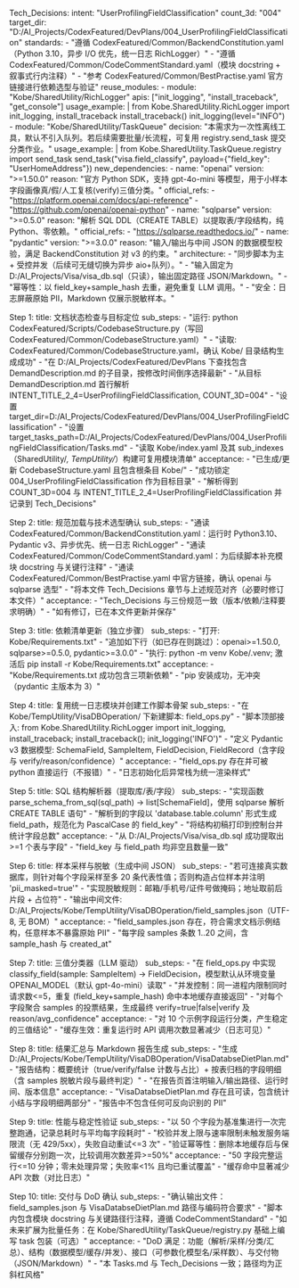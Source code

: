 Tech_Decisions:
  intent: "UserProfilingFieldClassification"
  count_3d: "004"
  target_dir: "D:/AI_Projects/CodexFeatured/DevPlans/004_UserProfilingFieldClassification"
  standards:
    - "遵循 CodexFeatured/Common/BackendConstitution.yaml（Python 3.10，异步 I/O 优先，统一日志 RichLogger）"
    - "遵循 CodexFeatured/Common/CodeCommentStandard.yaml（模块 docstring + 叙事式行内注释）"
    - "参考 CodexFeatured/Common/BestPractise.yaml 官方链接进行依赖选型与验证"
  reuse_modules:
    - module: "Kobe/SharedUtility/RichLogger"
      apis: ["init_logging", "install_traceback", "get_console"]
      usage_example: |
        from Kobe.SharedUtility.RichLogger import init_logging, install_traceback
        install_traceback()
        init_logging(level="INFO")
    - module: "Kobe/SharedUtility/TaskQueue"
      decision: "本需求为一次性离线工具，默认不引入队列。若后续需要批量/长流程，可复用 registry.send_task 提交分类作业。"
      usage_example: |
        from Kobe.SharedUtility.TaskQueue.registry import send_task
        send_task("visa.field_classify", payload={"field_key": "UserHomeAddress"})
  new_dependencies:
    - name: "openai"
      version: ">=1.50.0"
      reason: "官方 Python SDK，支持 gpt-4o-mini 等模型，用于小样本字段画像真/假/人工复核(verify)三值分类。"
      official_refs:
        - "https://platform.openai.com/docs/api-reference"
        - "https://github.com/openai/openai-python"
    - name: "sqlparse"
      version: ">=0.5.0"
      reason: "解析 SQL DDL（CREATE TABLE）以提取表/字段结构，纯 Python、零依赖。"
      official_refs:
        - "https://sqlparse.readthedocs.io/"
    - name: "pydantic"
      version: ">=3.0.0"
      reason: "输入/输出与中间 JSON 的数据模型校验，满足 BackendConstitution 对 v3 的约束。"
  architecture:
    - "同步脚本为主 + 受控并发（后续可无缝切换为异步 aio+队列）。"
    - "输入固定为 D:/AI_Projects/Visa/visa_db.sql（只读），输出固定路径 JSON/Markdown。"
    - "幂等性：以 field_key+sample_hash 去重，避免重复 LLM 调用。"
    - "安全：日志屏蔽原始 PII，Markdown 仅展示脱敏样本。"

Step 1:
  title: 文档状态检查与目标定位
  sub_steps:
    - "运行: python CodexFeatured/Scripts/CodebaseStructure.py（写回 CodexFeatured/Common/CodebaseStructure.yaml）"
    - "读取: CodexFeatured/Common/CodebaseStructure.yaml，确认 Kobe/ 目录结构生成成功"
    - "在 D:/AI_Projects/CodexFeatured/DevPlans 下查找包含 DemandDescription.md 的子目录，按修改时间倒序选择最新"
    - "从目标 DemandDescription.md 首行解析 INTENT_TITLE_2_4=UserProfilingFieldClassification, COUNT_3D=004"
    - "设置 target_dir=D:/AI_Projects/CodexFeatured/DevPlans/004_UserProfilingFieldClassification"
    - "设置 target_tasks_path=D:/AI_Projects/CodexFeatured/DevPlans/004_UserProfilingFieldClassification/Tasks.md"
    - "读取 Kobe/index.yaml 及其 sub_indexes（SharedUtility/*, TempUtility/*）构建可复用模块清单"
  acceptance:
    - "已生成/更新 CodebaseStructure.yaml 且包含根条目 Kobe/"
    - "成功锁定 004_UserProfilingFieldClassification 作为目标目录"
    - "解析得到 COUNT_3D=004 与 INTENT_TITLE_2_4=UserProfilingFieldClassification 并记录到 Tech_Decisions"

Step 2:
  title: 规范加载与技术选型确认
  sub_steps:
    - "通读 CodexFeatured/Common/BackendConstitution.yaml：运行时 Python3.10、Pydantic v3、异步优先、统一日志 RichLogger"
    - "通读 CodexFeatured/Common/CodeCommentStandard.yaml：为后续脚本补充模块 docstring 与关键行注释"
    - "通读 CodexFeatured/Common/BestPractise.yaml 中官方链接，确认 openai 与 sqlparse 选型"
    - "将本文件 Tech_Decisions 章节与上述规范对齐（必要时修订本文件）"
  acceptance:
    - "Tech_Decisions 与三份规范一致（版本/依赖/注释要求明确）"
    - "如有修订，已在本文件更新并保存"

Step 3:
  title: 依赖清单更新（独立步骤）
  sub_steps:
    - "打开: Kobe/Requirements.txt"
    - "追加如下行（如已存在则跳过）：openai>=1.50.0, sqlparse>=0.5.0, pydantic>=3.0.0"
    - "执行: python -m venv Kobe/.venv; 激活后 pip install -r Kobe/Requirements.txt"
  acceptance:
    - "Kobe/Requirements.txt 成功包含三项新依赖"
    - "pip 安装成功，无冲突（pydantic 主版本为 3）"

Step 4:
  title: 复用统一日志模块并创建工作脚本骨架
  sub_steps:
    - "在 Kobe/TempUtility/VisaDBOperation/ 下新建脚本: field_ops.py"
    - "脚本顶部接入: from Kobe.SharedUtility.RichLogger import init_logging, install_traceback; install_traceback(); init_logging('INFO')"
    - "定义 Pydantic v3 数据模型: SchemaField, SampleItem, FieldDecision, FieldRecord（含字段与 verify/reason/confidence）"
  acceptance:
    - "field_ops.py 存在并可被 python 直接运行（不报错）"
    - "日志初始化后异常栈为统一渲染样式"

Step 5:
  title: SQL 结构解析器（提取库/表/字段）
  sub_steps:
    - "实现函数 parse_schema_from_sql(sql_path) -> list[SchemaField]，使用 sqlparse 解析 CREATE TABLE 语句"
    - "解析到的字段以 'database.table.column' 形式生成 field_path，规范化为 PascalCase 的 field_key"
    - "将结构初稿打印到控制台并统计字段总数"
  acceptance:
    - "从 D:/AI_Projects/Visa/visa_db.sql 成功提取出 >=1 个表与字段"
    - "field_key 与 field_path 均非空且数量一致"

Step 6:
  title: 样本采样与脱敏（生成中间 JSON）
  sub_steps:
    - "若可连接真实数据库，则针对每个字段采样至多 20 条代表性值；否则构造占位样本并注明 'pii_masked=true'"
    - "实现脱敏规则：邮箱/手机号/证件号做掩码；地址取前后片段 + 占位符"
    - "输出中间文件: D:/AI_Projects/Kobe/TempUtility/VisaDBOperation/field_samples.json（UTF-8, 无 BOM）"
  acceptance:
    - "field_samples.json 存在，符合需求文档示例结构，任意样本不暴露原始 PII"
    - "每字段 samples 条数 1..20 之间，含 sample_hash 与 created_at"

Step 7:
  title: 三值分类器（LLM 驱动）
  sub_steps:
    - "在 field_ops.py 中实现 classify_field(sample: SampleItem) -> FieldDecision，模型默认从环境变量 OPENAI_MODEL（默认 gpt-4o-mini）读取"
    - "并发控制：同一进程内限制同时请求数<=5，重复 (field_key+sample_hash) 命中本地缓存直接返回"
    - "对每个字段聚合 samples 的投票结果，生成最终 verify=true|false|verify 及 reason/avg_confidence"
  acceptance:
    - "对 10 个示例字段运行分类，产生稳定的三值结论"
    - "缓存生效：重复运行时 API 调用次数显著减少（日志可见）"

Step 8:
  title: 结果汇总与 Markdown 报告生成
  sub_steps:
    - "生成 D:/AI_Projects/Kobe/TempUtility/VisaDBOperation/VisaDatabseDietPlan.md"
    - "报告结构：概要统计（true/verify/false 计数与占比）+ 按表归档的字段明细（含 samples 脱敏片段与最终判定）"
    - "在报告页首注明输入/输出路径、运行时间、版本信息"
  acceptance:
    - "VisaDatabseDietPlan.md 存在且可读，包含统计小结与字段明细两部分"
    - "报告中不包含任何可反向识别的 PII"

Step 9:
  title: 性能与稳定性验证
  sub_steps:
    - "以 50 个字段为基准集进行一次完整跑通，记录总耗时与平均每字段耗时"
    - "校验并发上限与速率限制未触发服务端限流（无 429/5xx），失败自动重试<=3 次"
    - "验证幂等性：删除本地缓存后与保留缓存分别跑一次，比较调用次数差异>=50%"
  acceptance:
    - "50 字段完整运行<=10 分钟；零未处理异常；失败率<1% 且均已重试覆盖"
    - "缓存命中显著减少 API 次数（对比日志）"

Step 10:
  title: 交付与 DoD 确认
  sub_steps:
    - "确认输出文件：field_samples.json 与 VisaDatabseDietPlan.md 路径与编码符合要求"
    - "脚本内包含模块 docstring 与关键路径行注释，遵循 CodeCommentStandard"
    - "如未来扩展为批量任务：在 Kobe/SharedUtility/TaskQueue/registry.py 基础上编写 task 包装（可选）"
  acceptance:
    - "DoD 满足：功能（解析/采样/分类/汇总）、结构（数据模型/缓存/并发）、接口（可参数化模型名/采样数）、与交付物（JSON/Markdown）"
    - "本 Tasks.md 与 Tech_Decisions 一致；路径均为正斜杠风格"

